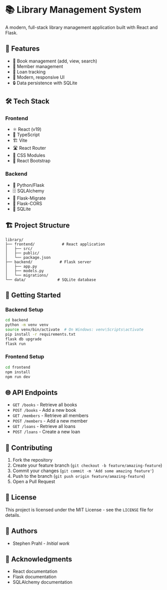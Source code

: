 # 📚 Library Management System

A modern, full-stack library management application built with React and Flask.

## 🚀 Features

- 📖 Book management (add, view, search)
- 👥 Member management
- 📝 Loan tracking
- 🎨 Modern, responsive UI
- 🔒 Data persistence with SQLite

## 🛠️ Tech Stack

### Frontend

- ⚛️ React (v19)
- 🎯 TypeScript
- 🏗️ Vite
- 🛣️ React Router
- 🎨 CSS Modules
- 📱 React Bootstrap

### Backend

- 🐍 Python/Flask
- 🗄️ SQLAlchemy
- 🔄 Flask-Migrate
- 📡 Flask-CORS
- 💾 SQLite

## 🏗️ Project Structure

```
library/
├── frontend/            # React application
│   ├── src/
│   ├── public/
│   └── package.json
├── backend/            # Flask server
│   ├── app.py
│   ├── models.py
│   └── migrations/
└── data/              # SQLite database
```

## 🚀 Getting Started

### Backend Setup

```bash
cd backend
python -m venv venv
source venv/bin/activate  # On Windows: venv\Scripts\activate
pip install -r requirements.txt
flask db upgrade
flask run
```

### Frontend Setup

```bash
cd frontend
npm install
npm run dev
```

## 🌐 API Endpoints

- `GET /books` - Retrieve all books
- `POST /books` - Add a new book
- `GET /members` - Retrieve all members
- `POST /members` - Add a new member
- `GET /loans` - Retrieve all loans
- `POST /loans` - Create a new loan

## 🤝 Contributing

1. Fork the repository
2. Create your feature branch (`git checkout -b feature/amazing-feature`)
3. Commit your changes (`git commit -m 'Add some amazing feature'`)
4. Push to the branch (`git push origin feature/amazing-feature`)
5. Open a Pull Request

## 📝 License

This project is licensed under the MIT License - see the `LICENSE` file for details.

## 👥 Authors

- Stephen Prahl - *Initial work*

## 🙏 Acknowledgments

- React documentation
- Flask documentation
- SQLAlchemy documentation
